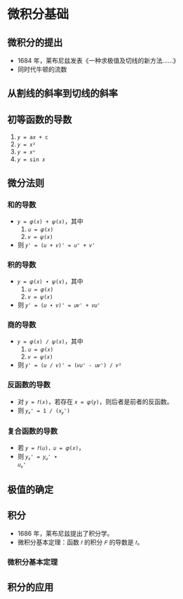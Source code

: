 # 微积分基础

		
## 微积分的提出

- 1684 年，莱布尼兹发表《一种求极值及切线的新方法……》
- 同时代牛顿的流数

		
## 从割线的斜率到切线的斜率

		
## 初等函数的导数

1. `𝑦 = 𝖺𝑥 + 𝖼`
1. `𝑦 = 𝑥²`
1. <code>𝑦 = 𝑥ⁿ</code>
1. <code>𝑦 = sin 𝑥</code>

		
## 微分法则

	
### 和的导数

- <code>𝑦 = 𝜑(𝑥) + 𝜓(𝑥)</code>，其中
   1. <code>𝑢 = 𝜑(𝑥)</code>
   1. <code>𝑣 = 𝜓(𝑥)</code>
- 则 <code>𝑦' = (𝑢 + 𝑣)' = 𝑢' + 𝑣'</code>

	
### 积的导数

- <code>𝑦 = 𝜑(𝑥) ∙ 𝜓(𝑥)</code>，其中
   1. <code>𝑢 = 𝜑(𝑥)</code>
   1. <code>𝑣 = 𝜓(𝑥)</code>
- 则 <code>𝑦' = (𝑢 ∙ 𝑣)' = 𝑢𝑣' + 𝑣𝑢'</code>

	
### 商的导数

- <code>𝑦 = 𝜑(𝑥) ∕ 𝜓(𝑥)</code>，其中
   1. <code>𝑢 = 𝜑(𝑥)</code>
   1. <code>𝑣 = 𝜓(𝑥)</code>
- 则 <code>𝑦' = (𝑢 ∕ 𝑣)' = (𝑣𝑢' - 𝑢𝑣') / 𝑣²</code>

	
### 反函数的导数

- 对 `𝑦 = 𝑓(𝑥)`，若存在 `𝑥 = 𝜑(𝑦)`，则后者是前者的反函数。
- 则 <code>𝑦<sub>𝑥</sub>' = 1 / (𝑥<sub>𝑦</sub>')</code>

	
### 复合函数的导数

- 若 `𝑦 = 𝑓(𝑢)，𝑢 = 𝜑(𝑥)`，
- 则 <code>𝑦<sub>𝑥</sub>' = 𝑦<sub>𝑢</sub>' ∙ 𝑢<sub>𝑥</sub>'</code>

		
## 极值的确定

		
## 积分

- 1686 年，莱布尼兹提出了积分学。
- 微积分基本定理：函数 `𝑓` 的积分 `𝐹` 的导数是 `𝑓`。

	
### 微积分基本定理

		
## 积分的应用

